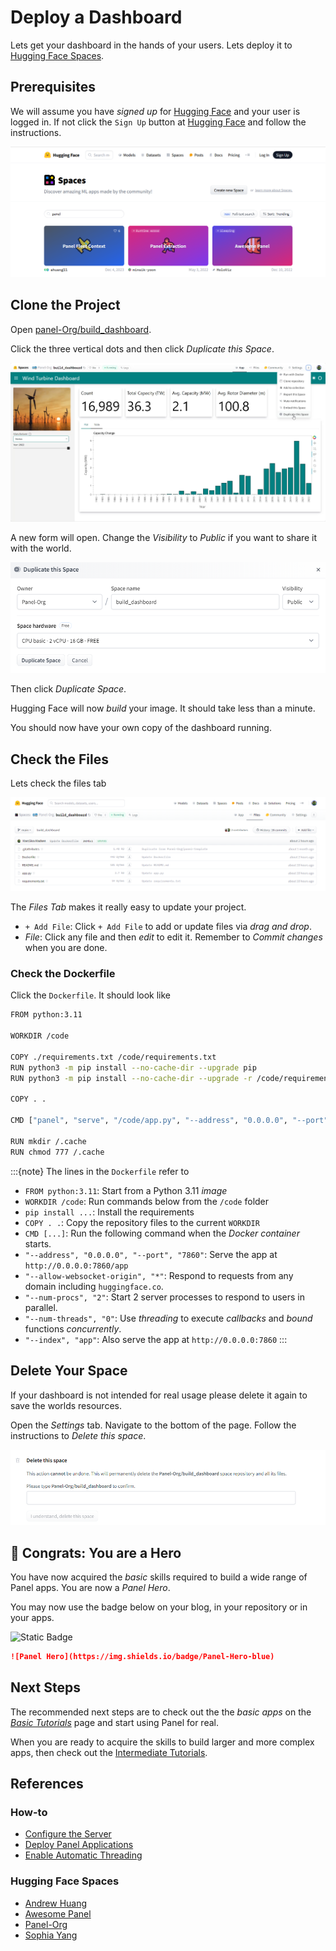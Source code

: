 # Deploy a Dashboard

Lets get your dashboard in the hands of your users. Lets deploy it to [Hugging Face Spaces](https://huggingface.co/spaces?sort=trending&search=panel).

## Prerequisites

We will assume you have *signed up* for [Hugging Face](hc) and your user is logged in. If not click the `Sign Up` button at [Hugging Face](https://huggingface.co/spaces?sort=trending&search=panel) and follow the instructions.

[![Hugging Face Spaces](../../_static/images/hugging_face_spaces_panel.png)](https://huggingface.co/spaces?sort=trending&search=panel)

## Clone the Project

Open [panel-Org/build_dashboard](https://huggingface.co/spaces/panel-Org/build_dashboard).

Click the three vertical dots and then click *Duplicate this Space*.

[![Duplicate Space](../../_static/images/hugging_face_spaces_duplicate.png)](https://huggingface.co/spaces/panel-Org/build_dashboard)

A new form will open. Change the *Visibility* to *Public* if you want to share it with the world.

![Duplicate Space Form](../../_static/images/hugging_face_spaces_duplicate_form.png)

Then click *Duplicate Space*.

Hugging Face will now *build* your image. It should take less than a minute.

You should now have your own copy of the dashboard running.

## Check the Files

Lets check the files tab

[![Files Tab](../../_static/images/hugging_face_spaces_files.png)](https://huggingface.co/spaces/Panel-Org/build_dashboard/tree/main)

The *Files Tab* makes it really easy to update your project.

- `+ Add File`: Click `+ Add File` to add or update files via *drag and drop*.
- *File*: Click any file and then *edit* to edit it. Remember to *Commit changes* when you are done.

### Check the Dockerfile

Click the `Dockerfile`. It should look like

```bash
FROM python:3.11

WORKDIR /code

COPY ./requirements.txt /code/requirements.txt
RUN python3 -m pip install --no-cache-dir --upgrade pip
RUN python3 -m pip install --no-cache-dir --upgrade -r /code/requirements.txt

COPY . .

CMD ["panel", "serve", "/code/app.py", "--address", "0.0.0.0", "--port", "7860",  "--allow-websocket-origin", "*", "--num-procs", "2", "--num-threads", "0", "--index", "app"]

RUN mkdir /.cache
RUN chmod 777 /.cache
```

:::{note}
The lines in the `Dockerfile` refer to

- `FROM python:3.11`: Start from a Python 3.11 *image*
- `WORKDIR /code`: Run commands below from the `/code` folder
- `pip install ...`: Install the requirements
- `COPY . .`: Copy the repository files to the current `WORKDIR`
- `CMD [...]`: Run the following command when the *Docker container* starts.
- `"--address", "0.0.0.0", "--port", "7860"`: Serve the app at `http://0.0.0.0:7860/app`
- `"--allow-websocket-origin", "*"`: Respond to requests from any domain including `huggingface.co`.
- `"--num-procs", "2"`: Start 2 server processes to respond to users in parallel.
- `"--num-threads", "0"`: Use *threading* to execute *callbacks* and *bound* functions *concurrently*.
- `"--index", "app"`: Also serve the app at `http://0.0.0.0:7860`
:::

## Delete Your Space

If your dashboard is not intended for real usage please delete it again to save the worlds resources.

Open the *Settings* tab. Navigate to the bottom of the page. Follow the instructions to *Delete this space*.

![Delete Space](../../_static/images/hugging_face_spaces_delete.png)

## 🥳 Congrats: You are a Hero

You have now acquired the *basic* skills required to build a wide range of Panel apps. You are now a *Panel Hero*.

You may now use the badge below on your blog, in your repository or in your apps.

![Static Badge](https://img.shields.io/badge/Panel-Hero-blue)

```markdown
![Panel Hero](https://img.shields.io/badge/Panel-Hero-blue)
```

## Next Steps

The recommended next steps are to check out the the *basic apps* on the [*Basic Tutorials*](index.md) page and start using Panel for real.

When you are ready to acquire the skills to build larger and more complex apps, then check out the [Intermediate Tutorials](../intermediate/index.md).

## References

### How-to

- [Configure the Server](../../how_to/server/index.md)
- [Deploy Panel Applications](../../how_to/deployment/index.md)
- [Enable Automatic Threading](../../how_to/concurrency/threading.md)

### Hugging Face Spaces

- [Andrew Huang](https://huggingface.co/ahuang11)
- [Awesome Panel](https://huggingface.co/awesome-panel)
- [Panel-Org](https://huggingface.co/Panel-Org)
- [Sophia Yang](https://huggingface.co/sophiamyang)
